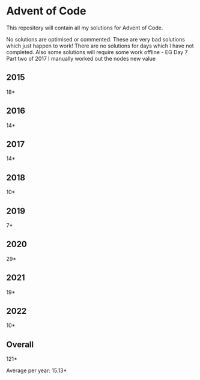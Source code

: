# Advent of Code

This repository will contain all my solutions for Advent of Code.

No solutions are optimised or commented.  These are very bad solutions which just happen to work!
There are no solutions for days which I have not completed.
Also some solutions will require some work offline - EG Day 7 Part two of 2017 I manually worked out the nodes new value

## 2015
18*

## 2016 
14*

## 2017
14*

## 2018
10*

## 2019
7*

## 2020
29*

## 2021
19*

## 2022
10*

## Overall
121*

Average per year: 15.13*
